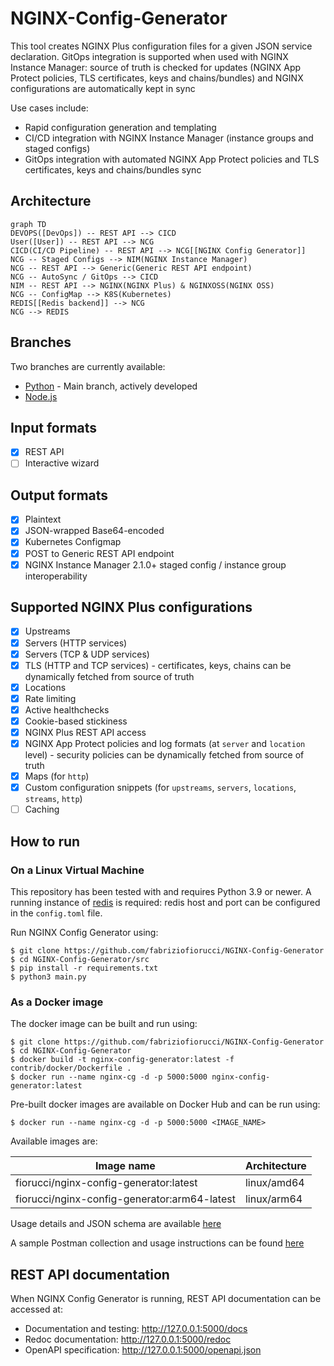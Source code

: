 # NGINX-Config-Generator

This tool creates NGINX Plus configuration files for a given JSON service declaration.
GitOps integration is supported when used with NGINX Instance Manager: source of truth is checked for updates (NGINX App Protect policies, TLS certificates, keys and chains/bundles) and NGINX configurations are automatically kept in sync

Use cases include:

- Rapid configuration generation and templating
- CI/CD integration with NGINX Instance Manager (instance groups and staged configs)
- GitOps integration with automated NGINX App Protect policies and TLS certificates, keys and chains/bundles sync

## Architecture

```mermaid
graph TD
DEVOPS([DevOps]) -- REST API --> CICD
User([User]) -- REST API --> NCG
CICD(CI/CD Pipeline) -- REST API --> NCG[[NGINX Config Generator]]
NCG -- Staged Configs --> NIM(NGINX Instance Manager)
NCG -- REST API --> Generic(Generic REST API endpoint)
NCG -- AutoSync / GitOps --> CICD
NIM -- REST API --> NGINX(NGINX Plus) & NGINXOSS(NGINX OSS)
NCG -- ConfigMap --> K8S(Kubernetes)
REDIS[[Redis backend]] --> NCG
NCG --> REDIS
```

## Branches

Two branches are currently available:

- [Python](https://github.com/fabriziofiorucci/NGINX-Config-Generator/tree/main) - Main branch, actively developed
- [Node.js](https://github.com/fabriziofiorucci/NGINX-Config-Generator/tree/nodejs)

## Input formats

- [X] REST API
- [ ] Interactive wizard

## Output formats

- [X] Plaintext
- [X] JSON-wrapped Base64-encoded
- [X] Kubernetes Configmap
- [X] POST to Generic REST API endpoint
- [X] NGINX Instance Manager 2.1.0+ staged config / instance group interoperability
  
## Supported NGINX Plus configurations

- [X] Upstreams
- [X] Servers (HTTP services)
- [X] Servers (TCP & UDP services)
- [X] TLS (HTTP and TCP services) - certificates, keys, chains can be dynamically fetched from source of truth
- [X] Locations
- [X] Rate limiting
- [X] Active healthchecks
- [X] Cookie-based stickiness
- [X] NGINX Plus REST API access
- [X] NGINX App Protect policies and log formats (at `server` and `location` level)  - security policies can be dynamically fetched from source of truth
- [X] Maps (for `http`)
- [X] Custom configuration snippets (for `upstreams`, `servers`, `locations`, `streams`, `http`)
- [ ] Caching

## How to run

### On a Linux Virtual Machine

This repository has been tested with and requires Python 3.9 or newer.
A running instance of [redis](https://redis.io/) is required: redis host and port can be configured in the `config.toml` file.

Run NGINX Config Generator using:

```
$ git clone https://github.com/fabriziofiorucci/NGINX-Config-Generator
$ cd NGINX-Config-Generator/src
$ pip install -r requirements.txt
$ python3 main.py
```

### As a Docker image

The docker image can be built and run using:

```
$ git clone https://github.com/fabriziofiorucci/NGINX-Config-Generator
$ cd NGINX-Config-Generator
$ docker build -t nginx-config-generator:latest -f contrib/docker/Dockerfile .
$ docker run --name nginx-cg -d -p 5000:5000 nginx-config-generator:latest
```

Pre-built docker images are available on Docker Hub and can be run using:

```
$ docker run --name nginx-cg -d -p 5000:5000 <IMAGE_NAME>
```

Available images are:

| Image name                                    | Architecture |
| --------------------------------------------- |--------------|
| fiorucci/nginx-config-generator:latest        | linux/amd64  |
| fiorucci/nginx-config-generator:arm64-latest  | linux/arm64  |

Usage details and JSON schema are available [here](/USAGE.md)

A sample Postman collection and usage instructions can be found [here](/postman)

## REST API documentation

When NGINX Config Generator is running, REST API documentation can be accessed at:

- Documentation and testing: http://127.0.0.1:5000/docs
- Redoc documentation: http://127.0.0.1:5000/redoc
- OpenAPI specification: http://127.0.0.1:5000/openapi.json
